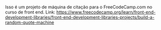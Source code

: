 Isso é um projeto de máquina de citação para o FreeCodeCamp.com no curso de front end. Link: https://www.freecodecamp.org/learn/front-end-development-libraries/front-end-development-libraries-projects/build-a-random-quote-machine